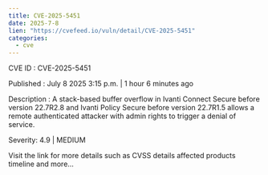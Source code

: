 ```yaml
--- 
title: CVE-2025-5451
date: 2025-7-8
lien: "https://cvefeed.io/vuln/detail/CVE-2025-5451"
categories:
  - cve
---
```


CVE ID : CVE-2025-5451

Published :  July 8
2025
3:15 p.m. | 1 hour
6 minutes ago

Description : A stack-based buffer overflow in Ivanti Connect Secure before version 22.7R2.8 and Ivanti Policy Secure before version 22.7R1.5 allows a remote authenticated attacker with admin rights to trigger a denial of service.

Severity: 4.9 | MEDIUM

Visit the link for more details
such as CVSS details
affected products
timeline
and more...
